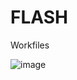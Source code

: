 # FLASH
Workfiles

![image](https://user-images.githubusercontent.com/87820561/187310817-0ae33699-4b52-4d28-a18c-5e6b6c33f598.png)

